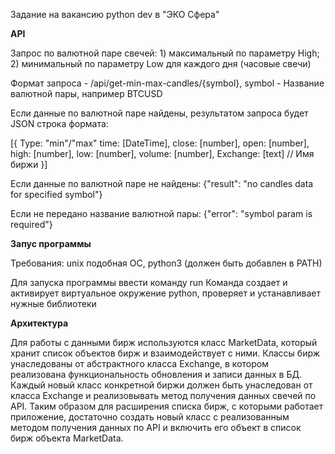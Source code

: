 Задание на вакансию python dev в "ЭКО Сфера"

**API**

Запрос по валютной паре свечей: 1) максимальный по параметру High; 2) минимальный по параметру Low для каждого дня (часовые свечи)

Формат запроса - /api/get-min-max-candles/{symbol}, symbol - Название валютной пары, например BTCUSD

Если данные по валютной паре найдены, результатом запроса будет JSON строка формата:

[{
    Type: "min"/"max"
    time: [DateTime],
    close: [number],
    open: [number],
    high: [number],
    low: [number],
    volume: [number],
    Exchange: [text] // Имя биржи
}]

Если данные по валютной паре не найдены: {"result": "no candles data for specified symbol"}

Если не передано название валютной пары: {"error": "symbol param is required"}

**Запус программы**

Требования: unix подобная ОС, python3 (должен быть добавлен в PATH)

Для запуска программы ввести команду run
Команда создает и активирует виртуальное окружение python, проверяет и устанавливает нужные библиотеки

**Архитектура**

Для работы с данными бирж используются класс MarketData, который хранит список объектов бирж и взаимодействует с ними.
Классы бирж унаследованы от абстрактного класса Exchange, в котором реализована функциональность обновления и записи данных в БД.
Каждый новый класс конкретной биржи должен быть унаследован от класса Exchange и реализовывать метод получения данных свечей по API.
Таким образом для расширения списка бирж, с которыми работает приложение, достаточно создать новый класс с реализованным методом
получения данных по API и включить его объект в список бирж объекта MarketData.

